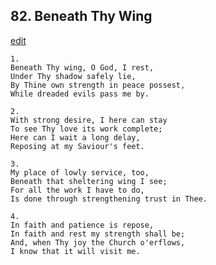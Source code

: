 
## 82.  Beneath Thy Wing
[edit](https://docs.google.com/document/d/1TeZHA2TOl-MVzgon9eUXnDDdP3Yybvpr/edit?mode=html)




    1.
    Beneath Thy wing, O God, I rest, 
    Under Thy shadow safely lie, 
    By Thine own strength in peace possest, 
    While dreaded evils pass me by. 

    2.
    With strong desire, I here can stay 
    To see Thy love its work complete; 
    Here can I wait a long delay, 
    Reposing at my Saviour's feet. 

    3.
    My place of lowly service, too, 
    Beneath that sheltering wing I see; 
    For all the work I have to do, 
    Is done through strengthening trust in Thee. 

    4.
    In faith and patience is repose, 
    In faith and rest my strength shall be; 
    And, when Thy joy the Church o'erflows, 
    I know that it will visit me.

